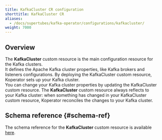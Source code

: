 ```yaml
---
title: KafkaCluster CR configuration
shorttitle: KafkaCluster CR
aliases:
  - /docs/supertubes/kafka-operator/configurations/kafkacluster/
weight: 7000
---
```


## Overview

The **KafkaCluster** custom resource is the main configuration resource for the Kafka clusters.  
It defines the Apache Kafka cluster properties, like Kafka brokers and listeners configurations.
By deploying the KafkaCluster custom resource, Koperator sets up your Kafka cluster.  
You can change your Kafka cluster properties by updating the KafkaCluster custom resource.
The **KafkaCluster** custom resource always reflects to your Kafka cluster: when something has changed in your KafkaCluster custom resource, Koperator reconciles the changes to your Kafka cluster.

## Schema reference {#schema-ref}

The schema reference for the **KafkaCluster** custom resource is available [here](https://docs.calisti.app/sdm/koperator/reference/crd/kafkaclusters.kafka.banzaicloud.io/).